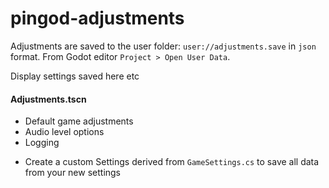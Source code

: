 # pingod-adjustments

Adjustments are saved to the user folder: `user://adjustments.save` in `json` format.
From Godot editor `Project > Open User Data`.

Display settings saved here etc

#### Adjustments.tscn
- Default game adjustments
- Audio level options
- Logging


* Create a custom Settings derived from `GameSettings.cs` to save all data from your new settings
